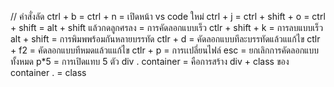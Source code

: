 // คำสั่งลัด
ctrl + b  =
ctrl + n = เปิดหน้า vs code ใหม่
ctrl + j =
ctrl + shift + o =
ctrl + shift = 
alt + shift แล้วกดลูกศรลง = การคัดลอกแบบเร็ว
ctlr + shift + k = การลบแบบเร็ว
alt + shift = การพิมพพร้อมกันหลายบรรทัด
ctlr + d = คัดลอกแบบทีละบรรทัดแล้วแแก้ไข
ctlr + f2 = คัดลอกแบบทีหมดแล้วแแก้ไข
ctlr + p = การเเปลี่ยนไฟล์
esc = ยกเลิกการคัดลอกแบบทั้งหมด
p*5 = การเปิดแทบ 5 ตัว
div . container = คือการสร้าง div + class ของ container
. = class
